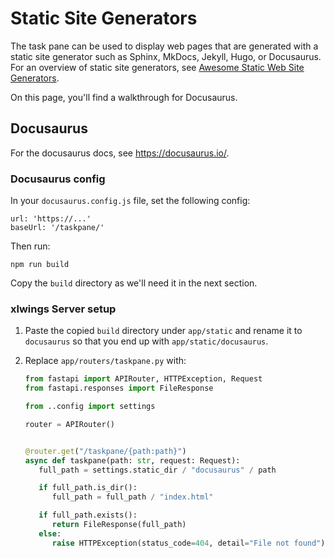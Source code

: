 # Static Site Generators

The task pane can be used to display web pages that are generated with a static site generator such as Sphinx, MkDocs, Jekyll, Hugo, or Docusaurus. For an overview of static site generators, see [Awesome Static Web Site Generators](https://github.com/myles/awesome-static-generators).

On this page, you'll find a walkthrough for Docusaurus.

## Docusaurus

For the docusaurus docs, see https://docusaurus.io/.

### Docusaurus config

In your `docusaurus.config.js` file, set the following config:

```
url: 'https://...'
baseUrl: '/taskpane/'
```

Then run:

```text
npm run build
```

Copy the `build` directory as we'll need it in the next section.

### xlwings Server setup

1. Paste the copied `build` directory under `app/static` and rename it to `docusaurus` so that you end up with `app/static/docusaurus`.

2. Replace `app/routers/taskpane.py` with:

   ```python
   from fastapi import APIRouter, HTTPException, Request
   from fastapi.responses import FileResponse

   from ..config import settings

   router = APIRouter()


   @router.get("/taskpane/{path:path}")
   async def taskpane(path: str, request: Request):
      full_path = settings.static_dir / "docusaurus" / path

      if full_path.is_dir():
         full_path = full_path / "index.html"

      if full_path.exists():
         return FileResponse(full_path)
      else:
         raise HTTPException(status_code=404, detail="File not found")
   ```
